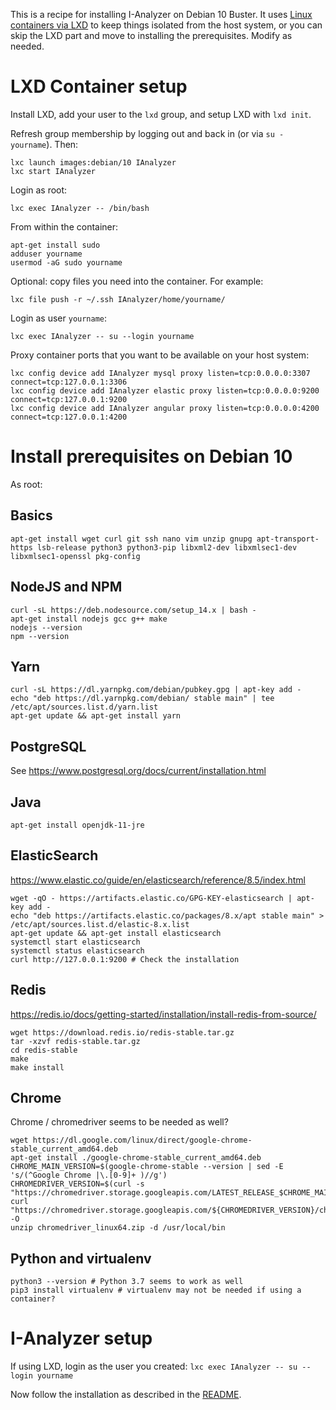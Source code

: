 This is a recipe for installing I-Analyzer on Debian 10 Buster. It uses [Linux containers via LXD](https://linuxcontainers.org/lxd/getting-started-cli/) to keep things isolated from the host system, or you can skip the LXD part and move to installing the prerequisites. Modify as needed.

# LXD Container setup

Install LXD, add your user to the `lxd` group, and setup LXD with `lxd init`.

Refresh group membership by logging out and back in (or via `su - yourname`). Then:

    lxc launch images:debian/10 IAnalyzer
    lxc start IAnalyzer

Login as root:

`lxc exec IAnalyzer -- /bin/bash`

From within the container:

    apt-get install sudo
    adduser yourname
    usermod -aG sudo yourname

Optional: copy files you need into the container. For example:

`lxc file push -r ~/.ssh IAnalyzer/home/yourname/`

Login as user `yourname`:

`lxc exec IAnalyzer -- su --login yourname`

Proxy container ports that you want to be available on your host system:

    lxc config device add IAnalyzer mysql proxy listen=tcp:0.0.0.0:3307 connect=tcp:127.0.0.1:3306
    lxc config device add IAnalyzer elastic proxy listen=tcp:0.0.0.0:9200 connect=tcp:127.0.0.1:9200
    lxc config device add IAnalyzer angular proxy listen=tcp:0.0.0.0:4200 connect=tcp:127.0.0.1:4200


# Install prerequisites on Debian 10

As root:

## Basics

`apt-get install wget curl git ssh nano vim unzip gnupg apt-transport-https lsb-release python3 python3-pip libxml2-dev libxmlsec1-dev libxmlsec1-openssl pkg-config`

## NodeJS and NPM

    curl -sL https://deb.nodesource.com/setup_14.x | bash -
    apt-get install nodejs gcc g++ make
    nodejs --version
    npm --version

## Yarn

    curl -sL https://dl.yarnpkg.com/debian/pubkey.gpg | apt-key add -
    echo "deb https://dl.yarnpkg.com/debian/ stable main" | tee /etc/apt/sources.list.d/yarn.list
    apt-get update && apt-get install yarn

## PostgreSQL

See https://www.postgresql.org/docs/current/installation.html

## Java

`apt-get install openjdk-11-jre`


## ElasticSearch

https://www.elastic.co/guide/en/elasticsearch/reference/8.5/index.html


    wget -qO - https://artifacts.elastic.co/GPG-KEY-elasticsearch | apt-key add -
    echo "deb https://artifacts.elastic.co/packages/8.x/apt stable main" > /etc/apt/sources.list.d/elastic-8.x.list
    apt-get update && apt-get install elasticsearch
    systemctl start elasticsearch
    systemctl status elasticsearch
    curl http://127.0.0.1:9200 # Check the installation


## Redis

https://redis.io/docs/getting-started/installation/install-redis-from-source/

    wget https://download.redis.io/redis-stable.tar.gz
    tar -xzvf redis-stable.tar.gz
    cd redis-stable
    make
    make install


## Chrome

Chrome / chromedriver seems to be needed as well?

    wget https://dl.google.com/linux/direct/google-chrome-stable_current_amd64.deb
    apt-get install ./google-chrome-stable_current_amd64.deb
    CHROME_MAIN_VERSION=$(google-chrome-stable --version | sed -E 's/(^Google Chrome |\.[0-9]+ )//g')
    CHROMEDRIVER_VERSION=$(curl -s "https://chromedriver.storage.googleapis.com/LATEST_RELEASE_$CHROME_MAIN_VERSION")
    curl "https://chromedriver.storage.googleapis.com/${CHROMEDRIVER_VERSION}/chromedriver_linux64.zip" -O
    unzip chromedriver_linux64.zip -d /usr/local/bin


## Python and virtualenv

    python3 --version # Python 3.7 seems to work as well
    pip3 install virtualenv # virtualenv may not be needed if using a container?


# I-Analyzer setup

If using LXD, login as the user you created: `lxc exec IAnalyzer -- su --login yourname`

Now follow the installation as described in the [README](https://github.com/CentreForDigitalHumanities/I-analyzer/blob/develop/README.md).
